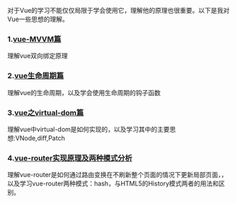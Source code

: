 对于Vue的学习不能仅仅局限于学会使用它，理解他的原理也很重要。以下是我对Vue一些思想的理解。
### **1.[vue-MVVM篇](https://github.com/1053061407/vue-blog/tree/master/vue-MVVM)**
 理解vue双向绑定原理
### **2.[vue生命周期篇](https://github.com/1053061407/vue-blog/tree/master/vue生命周期理解)**
 理解vue的生命周期，以及学会使用生命周期的钩子函数
### **3.[vue之virtual-dom篇](https://github.com/1053061407/vue-blog/tree/master/vue-virtual-dom)**
 理解vue中virtual-dom是如何实现的，以及学习其中的主要思想:VNode,diff,Patch
### **4.[vue-router实现原理及两种模式分析](https://github.com/1053061407/vue-blog/tree/master/vue-router)**
 理解vue-router是如何通过路由变换在不刷新整个页面的情况下更新局部页面，，以及学习vue-router两种模式：hash，与HTML5的History模式两者的用法和区别。
